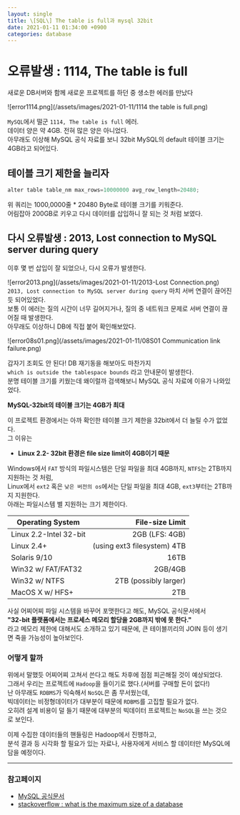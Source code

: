 ```yaml
---
layout: single
title: \[SQL\] The table is full과 mysql 32bit
date: 2021-01-11 01:34:00 +0900
categories: database
---
```


# 오류발생 : 1114, The table is full

새로운 DB서버와 함께 새로운 프로젝트를 하던 중 생소한 에러를 만났다

![error1114.png](/assets/images/2021-01-11/1114 the table is full.png)

`MySQL`에서 떨군 `1114, The table is full` 에러.<br>
데이터 양은 약 4GB. 전혀 많은 양은 아니었다.<br>
아무래도 이상해 MySQL 공식 자료를 보니 32bit MySQL의 default 테이블 크기는 4GB라고 되어있다.

## 테이블 크기 제한을 늘리자

```jsx
alter table table_nm max_rows=10000000 avg_row_length=20480;
```

위 쿼리는 1000,0000줄 \* 20480 Byte로 테이블 크기를 키워준다.<br>
어림잡아 200GB로 키우고 다시 데이터를 삽입하니 잘 되는 것 처럼 보였다.

## 다시 오류발생 : 2013, Lost connection to MySQL server during query

이후 몇 번 삽입이 잘 되었으나, 다시 오류가 발생한다.

![error2013.png](/assets/images/2021-01-11/2013-Lost Connection.png)
`2013, Lost connection to MySQL server during query` 마치 서버 연결이 끊어진 듯 되어있었다.<br>
보통 이 에러는 질의 시간이 너무 길어지거나, 질의 중 네트워크 문제로 서버 연결이 끊어질 때 발생한다.<br>
아무래도 이상하니 DB에 직접 붙어 확인해보았다.

![error08s01.png](/assets/images/2021-01-11/08S01 Communication link failure.png)

갑자기 조회도 안 된다! DB 재기동을 해보아도 마찬가지<br>
`which is outside the tablespace bounds` 라고 안내문이 발생한다.<br>
분명 테이블 크기를 키웠는데 왜이럴까 검색해보니 MySQL 공식 자료에 이유가 나와있었다.

**MySQL-32bit의 테이블 크기는 4GB가 최대**

이 프로젝트 환경에서는 아까 확인한 테이블 크기 제한을 32bit에서 더 늘릴 수가 없었다.<br>
그 이유는

-   **Linux 2.2- 32bit 환경은 file size limit이 4GB이기 때문**

Windows에서 `FAT` 방식의 파일시스템은 단일 파일을 최대 4GB까지, `NTFS`는 2TB까지 지원하는 것 처럼,<br>
Linux에서 `ext2` 혹은 `낮은 버전의 os`에서는 단일 파일을 최대 4GB, `ext3`부터는 2TB까지 지원한다.<br>
아래는 파일시스템 별 지원하는 크기 제한이다.

| Operating System       |             File-size Limit |
| ---------------------- | --------------------------: |
| Linux 2.2-Intel 32-bit |              2GB (LFS: 4GB) |
| Linux 2.4+             | (using ext3 filesystem) 4TB |
| Solaris 9/10           |                        16TB |
| Win32 w/ FAT/FAT32     |                     2GB/4GB |
| Win32 w/ NTFS          |       2TB (possibly larger) |
| MacOS X w/ HFS+        |                         2TB |

사실 어찌어찌 파일 시스템을 바꾸어 포맷한다고 해도, MySQL 공식문서에서<br>
**"32-bit 플랫폼에서는 프로세스 메모리 할당을 2GB까지 밖에 못 한다."**<br>
라고 메모리 제한에 대해서도 소개하고 있기 때문에, 큰 테이블끼리의 JOIN 등이 생기면 죽을 가능성이 높아보인다.

### 어떻게 할까

위에서 말했듯 어찌어찌 고쳐서 쓴다고 해도 차후에 점점 피곤해질 것이 예상되었다.<br>
그래서 우리는 프로젝트에 `Hadoop`을 들이기로 했다.(서버를 구매할 돈이 없다!)<br>
난 아무래도 `RDBMS`가 익숙해서 `NoSQL`은 좀 무서웠는데,<br>
빅데이터는 비정형데이터가 대부분이 때문에 `RDBMS`를 고집할 필요가 없다.<br>
오히려 설계 비용이 덜 들기 때문에 대부분의 빅데이터 프로젝트는 `NoSQL`을 쓰는 것으로 보인다.

이제 수집한 데이터들의 핸들링은 Hadoop에서 진행하고,<br>
분석 결과 등 시각화 할 필요가 있는 자료나, 사용자에게 서비스 할 데이터만 MySQL에 담을 예정이다.

---

### 참고페이지

-   [MySQL 공식문서](https://dev.mysql.com/doc/mysql-reslimits-excerpt/5.7/en/windows-restrictions.html)
-   [stackoverflow : what is the maximum size of a database](https://stackoverflow.com/questions/10436246/mysql-what-is-the-maximum-size-of-a-database)
